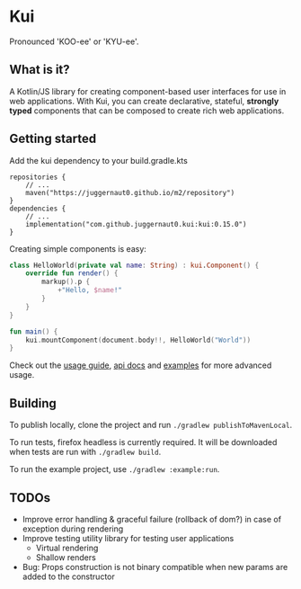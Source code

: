# Kui

Pronounced 'KOO-ee' or 'KYU-ee'.

## What is it?

A Kotlin/JS library for creating component-based user interfaces for use in 
web applications. With Kui, you can create declarative, stateful, **strongly 
typed** components that can be composed to create rich web applications.

## Getting started

Add the kui dependency to your build.gradle.kts
```kotiln
repositories {
    // ...
    maven("https://juggernaut0.github.io/m2/repository")
}
dependencies {
    // ...
    implementation("com.github.juggernaut0.kui:kui:0.15.0")
}
```

Creating simple components is easy:

```kotlin
class HelloWorld(private val name: String) : kui.Component() {
    override fun render() {
        markup().p {
            +"Hello, $name!"
        }
    }
}

fun main() {
    kui.mountComponent(document.body!!, HelloWorld("World"))
}
```

Check out the [usage guide](/docs/usage.md), [api docs](https://juggernaut0.github.io/docs/kui/index.html) and 
[examples](example/src/main/kotlin) for more advanced usage.

## Building

To publish locally, clone the project and run 
`./gradlew publishToMavenLocal`.

To run tests, firefox headless is currently required. It will be downloaded when tests are run with `./gradlew build`.

To run the example project, use `./gradlew :example:run`.

## TODOs

* Improve error handling & graceful failure (rollback of dom?) in case of exception during rendering
* Improve testing utility library for testing user applications
    * Virtual rendering
    * Shallow renders
* Bug: Props construction is not binary compatible when new params are added to the constructor
